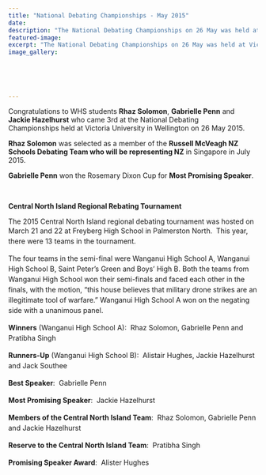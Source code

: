 ```yaml
---
title: "National Debating Championships - May 2015"
date: 
description: "The National Debating Championships on 26 May was held at Victoria University in Wellington.  Congratulations to WHS students Rhaz Solomon, Gabrielle Penn and Jackie Hazelhurst who came 3rd."
featured-image: 
excerpt: "The National Debating Championships on 26 May was held at Victoria University in Wellington.  Congratulations to WHS students Rhaz Solomon, Gabrielle Penn and Jackie Hazelhurst who came 3rd."
image_gallery:
    
    
    
    
    
---
```


<p>Congratulations to WHS students <strong>Rhaz Solomon</strong>, <strong>Gabrielle Penn</strong> and <strong>Jackie Hazelhurst</strong> who came 3rd at the National Debating Championships&nbsp;held at Victoria University in Wellington on 26 May 2015.</p>
<p><strong>Rhaz Solomon</strong> was selected as a member of the <strong>Russell McVeagh NZ Schools Debating Team who will be representing NZ</strong> in Singapore in July 2015.</p>
<p><strong>Gabrielle Penn</strong> won the Rosemary Dixon Cup for <strong>Most Promising Speaker</strong>.</p>
<p>&nbsp;</p>
<p><strong>Central North Island Regional Rebating Tournament</strong></p>
<p>The 2015 Central North Island regional debating tournament was hosted on March 21&nbsp;and 22&nbsp;at Freyberg High School in Palmerston North. &nbsp;<span style="line-height: 1.5;">This year, there were 13 teams in the tournament.</span></p>
<p><span style="line-height: 1.5;">The four teams in the semi-final were Wanganui High School A, Wanganui High School B, Saint Peter&rsquo;s Green and Boys&rsquo; High B. Both the teams from Wanganui High School won their semi-finals and faced each other in the finals, with the motion, &ldquo;this house believes that military drone strikes are an illegitimate tool of warfare.&rdquo; Wanganui High School A won on the negating side with a unanimous panel.</span></p>
<p><span style="line-height: 1.5;"><strong>Winners</strong> (Wanganui High School A): &nbsp;</span><span style="line-height: 1.5;">Rhaz Solomon, Gabrielle Penn and Pratibha Singh</span></p>
<p><span style="line-height: 1.5;"><strong>Runners-Up</strong> (Wanganui High School B): &nbsp;Alistair Hughes, Jackie Hazelhurst and Jack Southee</span></p>
<p><span style="line-height: 1.5;"><strong>Best Speaker</strong>: &nbsp;Gabrielle Penn</span></p>
<p><span style="line-height: 1.5;"><strong>Most Promising Speaker</strong>: &nbsp;Jackie Hazelhurst&nbsp;</span></p>
<p><span style="line-height: 1.5;"><strong>Members of the Central North Island Team</strong>: &nbsp;Rhaz Solomon, Gabrielle Penn and Jackie Hazelhurst</span></p>
<p><span style="line-height: 1.5;"><strong>Reserve to the Central North Island Team</strong>: &nbsp;Pratibha Singh</span></p>
<p><span style="line-height: 1.5;"><strong>Promising Speaker Award</strong>: &nbsp;Alister Hughes&nbsp;</span></p>

